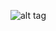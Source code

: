 ![alt tag](https://scontent-a-ams.xx.fbcdn.net/hphotos-xpf1/v/t1.0-9/10678697_372353752918132_2467260051304185438_n.jpg?oh=1c32de678dc7e0ea113919af9317c357&oe=55127AAD)